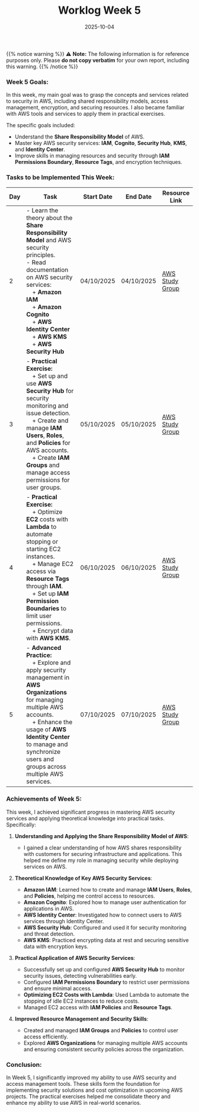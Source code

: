 ﻿---
title: "Worklog Week 5"
date: 2025-10-04
weight: 1
chapter: false
pre: " <b> 1.5. </b> "
---
{{% notice warning %}}
⚠️ **Note:** The following information is for reference purposes only. Please **do not copy verbatim** for your own report, including this warning.
{{% /notice %}}

### Week 5 Goals:

In this week, my main goal was to grasp the concepts and services related to security in AWS, including shared responsibility models, access management, encryption, and securing resources. I also became familiar with AWS tools and services to apply them in practical exercises.

The specific goals included:
* Understand the **Share Responsibility Model** of AWS.
* Master key AWS security services: **IAM**, **Cognito**, **Security Hub**, **KMS**, and **Identity Center**.
* Improve skills in managing resources and security through **IAM Permissions Boundary**, **Resource Tags**, and encryption techniques.

### Tasks to be Implemented This Week:

| Day | Task                                                                                                                                                                                                                                                                  | Start Date  | End Date    | Resource Link                                        |
| --- | --------------------------------------------------------------------------------------------------------------------------------------------------------------------------------------------------------------------------------------------------------------------- | ----------- | ----------- | ---------------------------------------------------- |
| 2   | - Learn the theory about the **Share Responsibility Model** and AWS security principles. <br> - Read documentation on AWS security services: <br>&emsp;+ **Amazon IAM** <br>&emsp;+ **Amazon Cognito** <br>&emsp;+ **AWS Identity Center** <br>&emsp;+ **AWS KMS** <br>&emsp;+ **AWS Security Hub**  | 04/10/2025  | 04/10/2025  | [AWS Study Group](https://000013.awsstudygroup.com/)  |
| 3   | - **Practical Exercise:** <br>&emsp;+ Set up and use **AWS Security Hub** for security monitoring and issue detection. <br>&emsp;+ Create and manage **IAM Users**, **Roles**, and **Policies** for AWS accounts. <br>&emsp;+ Create **IAM Groups** and manage access permissions for user groups. | 05/10/2025  | 05/10/2025  | [AWS Study Group](https://000022.awsstudygroup.com/)  |
| 4   | - **Practical Exercise:** <br>&emsp;+ Optimize **EC2** costs with **Lambda** to automate stopping or starting EC2 instances. <br>&emsp;+ Manage EC2 access via **Resource Tags** through **IAM**. <br>&emsp;+ Set up **IAM Permission Boundaries** to limit user permissions. <br>&emsp;+ Encrypt data with **AWS KMS**. | 06/10/2025  | 06/10/2025  | [AWS Study Group](https://000027.awsstudygroup.com/)  |
| 5   | - **Advanced Practice:** <br>&emsp;+ Explore and apply security management in **AWS Organizations** for managing multiple AWS accounts. <br>&emsp;+ Enhance the usage of **AWS Identity Center** to manage and synchronize users and groups across multiple AWS services.                                           | 07/10/2025  | 07/10/2025  | [AWS Study Group](https://000030.awsstudygroup.com/)  |

### Achievements of Week 5:

This week, I achieved significant progress in mastering AWS security services and applying theoretical knowledge into practical tasks. Specifically:

1. **Understanding and Applying the Share Responsibility Model of AWS**:
    - I gained a clear understanding of how AWS shares responsibility with customers for securing infrastructure and applications. This helped me define my role in managing security while deploying services on AWS.

2. **Theoretical Knowledge of Key AWS Security Services**:
    - **Amazon IAM**: Learned how to create and manage **IAM Users**, **Roles**, and **Policies**, helping me control access to resources.
    - **Amazon Cognito**: Explored how to manage user authentication for applications in AWS.
    - **AWS Identity Center**: Investigated how to connect users to AWS services through Identity Center.
    - **AWS Security Hub**: Configured and used it for security monitoring and threat detection.
    - **AWS KMS**: Practiced encrypting data at rest and securing sensitive data with encryption keys.

3. **Practical Application of AWS Security Services**:
    - Successfully set up and configured **AWS Security Hub** to monitor security issues, detecting vulnerabilities early.
    - Configured **IAM Permissions Boundary** to restrict user permissions and ensure minimal access.
    - **Optimizing EC2 Costs with Lambda**: Used Lambda to automate the stopping of idle EC2 instances to reduce costs.
    - Managed EC2 access with **IAM Policies** and **Resource Tags**.

4. **Improved Resource Management and Security Skills**:
    - Created and managed **IAM Groups** and **Policies** to control user access efficiently.
    - Explored **AWS Organizations** for managing multiple AWS accounts and ensuring consistent security policies across the organization.

### Conclusion:

In Week 5, I significantly improved my ability to use AWS security and access management tools. These skills form the foundation for implementing security solutions and cost optimization in upcoming AWS projects. The practical exercises helped me consolidate theory and enhance my ability to use AWS in real-world scenarios.

